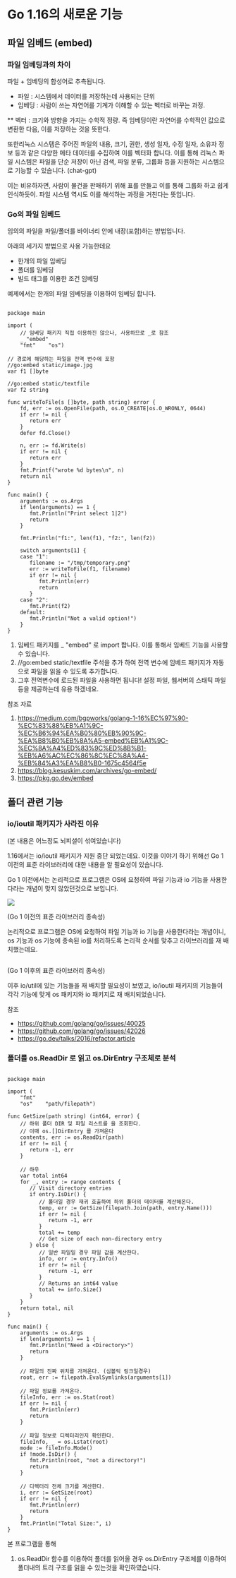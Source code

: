 # Go 1.16의 새로운 기능

## 파일 임베드 (embed)



### 파일 임베딩과의 차이

파일 + 임베딩의 합성어로 추측됩니다.

* 파일 : 시스템에서 데이터를 저장하는데 사용되는 단위
* 임베딩 : 사람이 쓰는 자연어를 기계가 이해할 수 있는 벡터로 바꾸는 과정.

\*\* 벡터 : 크기와 방향을 가지는 수학적 정량. 즉 임베딩이란 자연어를 수학적인 값으로 변환한 다음, 이를 저장하는 것을 뜻한다.

또한리눅스 시스템은 주어진 파일의 내용, 크기, 권한, 생성 일자, 수정 일자, 소유자 정보 등과 같은 다양한 메타 데이터를 수집하여 이를 벡터화 합니다. 이를 통해 리눅스 파일 시스템은 파일을 단순 저장이 아닌 검색, 파일 분류, 그룹화 등을 지원하는 시스템으로 기능할 수 있습니다. (chat-gpt)

이는 비유하자면, 사람이 물건을 판매하기 위해 표를 만들고 이를 통해 그룹화 하고 쉽게 인식하듯이. 파일 시스템 역시도 이를 해석하는 과정을 거친다는 뜻입니다.



### Go의 파일 임베드&#x20;

임의의 파일을 파일/폴더를 바이너리 안에 내장(포함)하는 방법입니다.

아래의 세가지 방법으로 사용 가능한데요

* 한개의 파일 임베딩
* 폴더를 임베딩
* 빌드 태그를 이용한 조건 임베딩

예제에서는 한개의 파일 임베딩을 이용하여 임베딩 합니다.



```

package main  
  
import (  
    // 임베딩 패키지 직접 이용하진 않으나, 사용하므로 _로 참조  
    _ "embed"  
    "fmt"    "os")  
  
// 경로에 해당하는 파일을 전역 변수에 포함 
//go:embed static/image.jpg  
var f1 []byte  
  
//go:embed static/textfile  
var f2 string  
  
func writeToFile(s []byte, path string) error {  
    fd, err := os.OpenFile(path, os.O_CREATE|os.O_WRONLY, 0644)  
    if err != nil {  
       return err  
    }  
    defer fd.Close()  
  
    n, err := fd.Write(s)  
    if err != nil {  
       return err  
    }  
    fmt.Printf("wrote %d bytes\n", n)  
    return nil  
}  
  
func main() {  
    arguments := os.Args  
    if len(arguments) == 1 {  
       fmt.Println("Print select 1|2")  
       return  
    }  
  
    fmt.Println("f1:", len(f1), "f2:", len(f2))  
  
    switch arguments[1] {  
    case "1":  
       filename := "/tmp/temporary.png"  
       err := writeToFile(f1, filename)  
       if err != nil {  
          fmt.Println(err)  
          return  
       }  
    case "2":  
       fmt.Print(f2)  
    default:  
       fmt.Println("Not a valid option!")  
    }  
}

```

1. 임베드 패키지를 \_ "embed" 로 import 합니다. 이를 통해서 임베드 기능을 사용할 수 있습니다.
2. //go:embed static/textfile 주석을 추가 하여 전역 변수에 임베드 패키지가 자동으로 파일을 읽을 수 있도록 추가합니다.
3. 그후 전역변수에 로드된 파일을 사용하면 됩니다! 설정 파일, 웹서버의 스태틱 파일등을 제공하는데 유용 하겠네요.

참조 자료

1. https://medium.com/bgpworks/golang-1-16%EC%97%90-%EC%83%88%EB%A1%9C-%EC%B6%94%EA%B0%80%EB%90%9C-%EA%B8%B0%EB%8A%A5-embed%EB%A1%9C-%EC%8A%A4%ED%83%9C%ED%8B%B1-%EB%A6%AC%EC%86%8C%EC%8A%A4-%EB%84%A3%EA%B8%B0-1675c4564f5e
2. https://blog.kesuskim.com/archives/go-embed/
3. https://pkg.go.dev/embed



## 폴더 관련 기능



### io/ioutil 패키지가 사라진 이유

(본 내용은 어느정도 뇌피셜이 섞여있습니다)

1.16에서는 io/ioutil 패키지가 지원 중단 되었는데요. 이것을 이야기 하기 위해선 Go 1 이전의 표준 라이브러리에 대한 내용을 알 필요성이 있습니다.

Go 1 이전에서는 논리적으로 프로그램은 OS에 요청하여 파일 기능과 io 기능을 사용한다라는 개념이 맞지 않았던것으로 보입니다.

&#x20;![](<../.gitbook/assets/Pasted image 20240330180254.png>)

(Go 1 이전의 표준 라이브러리 종속성)

논리적으로 프로그램은 OS에 요청하여 파일 기능과 io 기능을 사용한다라는 개념이니, os 기능과 os 기능에 종속된 io를 처리하도록 논리적 순서를 맞추고 라이브러리를 재 배치했는데요.



<div align="left">

<figure><img src="../.gitbook/assets/Pasted image 20240330180303.png" alt=""><figcaption></figcaption></figure>

</div>

(Go 1 이후의 표준 라이브러리 종속성)

이후 io/util에 있는 기능들을 재 배치할 필요성이 보였고, io/ioutil 패키지의 기능들이 각각 기능에 맞게 os 패키지와 io 패키지로 재 배치되었습니다.

참조

* https://github.com/golang/go/issues/40025
* https://github.com/golang/go/issues/42026
* https://go.dev/talks/2016/refactor.article



### 폴더를  os.ReadDir 로 읽고 os.DirEntry 구조체로 분석

```

package main  
  
import (  
    "fmt"  
    "os"    "path/filepath")  
  
func GetSize(path string) (int64, error) {  
    // 하위 폴더 DIR 및 파일 리스트를 을 조회한다.  
    // 이때 os.[]DirEntry 를 가져온다  
    contents, err := os.ReadDir(path)  
    if err != nil {  
       return -1, err  
    }  
  
    // 하우  
    var total int64  
    for _, entry := range contents {  
       // Visit directory entries  
       if entry.IsDir() {  
          // 폴더일 경우 재귀 호출하여 하위 폴더의 데이터를 계산해온다.  
          temp, err := GetSize(filepath.Join(path, entry.Name()))  
          if err != nil {  
             return -1, err  
          }  
          total += temp  
          // Get size of each non-directory entry  
       } else {  
          // 일반 파일일 경우 파일 값을 계산한다.  
          info, err := entry.Info()  
          if err != nil {  
             return -1, err  
          }  
          // Returns an int64 value  
          total += info.Size()  
       }  
    }  
    return total, nil  
}  
  
func main() {  
    arguments := os.Args  
    if len(arguments) == 1 {  
       fmt.Println("Need a <Directory>")  
       return  
    }  
  
    // 파일의 진짜 위치를 가져온다. (심볼릭 링크일경우)  
    root, err := filepath.EvalSymlinks(arguments[1])  
  
    // 파일 정보를 가져온다.  
    fileInfo, err := os.Stat(root)  
    if err != nil {  
       fmt.Println(err)  
       return  
    }  
  
    // 파일 정보로 디렉터리인지 확인한다.  
    fileInfo, _ = os.Lstat(root)  
    mode := fileInfo.Mode()  
    if !mode.IsDir() {  
       fmt.Println(root, "not a directory!")  
       return  
    }  
  
    // 디렉터리 전체 크기를 계산한다.  
    i, err := GetSize(root)  
    if err != nil {  
       fmt.Println(err)  
       return  
    }  
    fmt.Println("Total Size:", i)  
}
```

본 프로그램을 통해

1. os.ReadDir 함수를 이용하여 폴더를 읽어올 경우 os.DirEntry 구조체를 이용하여 폴더내의 트리 구조를 읽을 수 있는것을 확인하였습니다.

